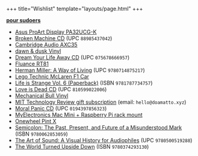+++
title="Wishlist"
template="layouts/page.html"
+++

**[pour sudoers](https://github.com/doamatto/doamatto.xyz/edit/main/content/wishlist.md)**

- [Asus ProArt Display PA32UCG-K](https://shop.asus.com/us/90lm03h0-b083b0-proart-display-pa32ucg-k.html)
- [Broken Machine CD](https://www.discogs.com/release/10822002) (UPC `88985437042`)
- [Cambridge Audio AXC35](https://www.cambridgeaudio.com/products/hi-fi/ax/axc35)
- [dawn & dusk Vinyl](https://merch.mxmtoon.com/products/dawn-dusk-vinyl-eco-mix)
- [Dream Your Life Away CD](https://www.discogs.com/release/7992930) (UPC `075678666957`)
- [Fluance RT81](https://www.fluance.com/rt81-high-fidelity-vinyl-turntable-record-player-with-premium-cartridge-diamond-needle)
- [Herman Miller: A Way of Living](https://bookshop.org/books/herman-miller-a-way-of-living/9780714875217) (UPC `9780714875217`)
- [Lego Technic McLaren F1 Car](https://www.lego.com/en-us/product/mclaren-formula-1-race-car-42141)
- [Life is Strange Vol. 6 (Paperback)](https://smile.amazon.com/gp/product/1787734757) (ISBN `9781787734757`)
- [Love is Dead CD](https://www.discogs.com/release/12037819) (UPC `810599022006`)
- [Mechanical Bull Vinyl](https://www.discogs.com/master/599554?format=LP&format=Vinyl)
- [MIT Technology Review gift subscription](https://subscriptions.technologyreview.com/loading.do?omedasite=MITTR_GIFT&ver=dp) (email: `hello@doamatto.xyz`)
- [Moral Panic CD](https://www.discogs.com/release/16044040) (UPC `0194397856323`)
- [MyElectronics Mac Mini + Raspberry Pi rack mount](https://smile.amazon.com/gp/product/B08N57QJM4)
- [Onewheel Pint X](https://onewheel.com/products/onewheel-pint-x)
- [Semicolon: The Past, Present, and Future of a Misunderstood Mark](https://bookshop.org/books/semicolon-the-past-present-and-future-of-a-misunderstood-mark/9780062853059) (ISBN `9780062853059`)
- [The Art of Sound: A Visual History for Audiophiles](https://bookshop.org/books/the-art-of-sound-a-visual-history-for-audiophiles/9780500519288) (UPC `9780500519288`)
- [The World Turned Upside Down](https://bookshop.org/books/the-world-turned-upside-down-a-history-of-the-chinese-cultural-revolution/9780374293130) (ISBN `9780374293130`)
